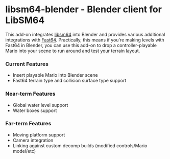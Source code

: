 # libsm64-blender - Blender client for LibSM64

This add-on integrates [libsm64](https://github.com/libsm64/libsm64) into Blender and provides various additional integrations with [Fast64](https://bitbucket.org/kurethedead/fast64/).
Practically, this means if you're making levels with Fast64 in Blender, you can use this add-on to drop a controller-playable Mario into your scene to run around and test your terrain layout.

### Current Features
- Insert playable Mario into Blender scene
- Fast64 terrain type and collision surface type support

### Near-term Features
- Global water level support
- Water boxes support

### Far-term Features
- Moving platform support
- Camera integration
- Linking against custom decomp builds (modified controls/Mario model/etc)
